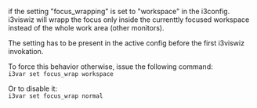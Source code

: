 if the setting "focus_wrapping" is set
to "workspace" in the i3config. i3viswiz will
wrapp the focus only inside the currenttly
focused workspace instead of the whole work
area (other monitors).

The setting has to be present in the active config
before the first i3viswiz invokation.

To force this behavior otherwise, issue the following
command:  
`i3var set focus_wrap workspace`

Or to disable it:  
`i3var set focus_wrap normal`

